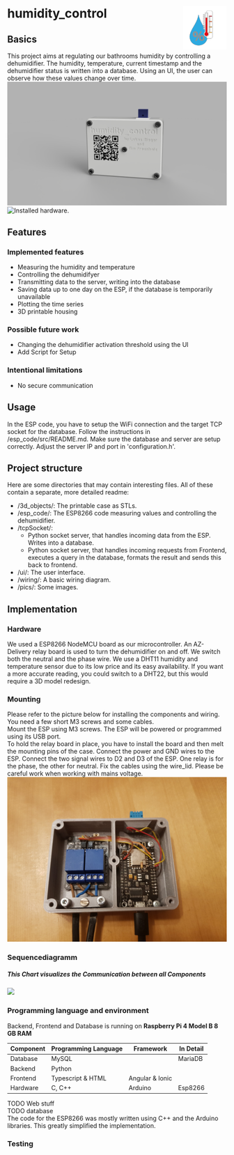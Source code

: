 # humidity_control <img width="100" height="100" align="right" src="./pics/logo.png">
## Basics
This project aims at regulating our bathrooms humidity by controlling a dehumidifier. 
The humidity, temperature, current timestamp and the dehumidifier status is written into a database.
Using an UI, the user can observe how these values change over time.  
![Rendering of the physical hardware](./pics/case_rendering.PNG "Hardware rendering.")
![Installed hardware.](./pics/ttttt.jpg "Installed hardware.")


## Features
### Implemented features
* Measuring the humidity and temperature
* Controlling the dehumidifyer
* Transmitting data to the server, writing into the database
* Saving data up to one day on the ESP, if the database is temporarily unavailable
* Plotting the time series
* 3D printable housing
### Possible future work
* Changing the dehumidifier activation threshold using the UI
* Add Script for Setup
### Intentional limitations
* No secure communication


## Usage
In the ESP code, you have to setup the WiFi connection and the target TCP socket for the database. Follow the instructions in /esp_code/src/README.md.
Make sure the database and server are setup correctly. Adjust the server IP and port in 'configuration.h'.


## Project structure
Here are some directories that may contain interesting files. All of these contain a separate, more detailed readme:
* /3d_objects/: The printable case as STLs.
* /esp_code/: The ESP8266 code measuring values and controlling the dehumidifier.
* /tcpSocket/:
    - Python socket server, that handles incoming data from the ESP. Writes into a database.
    - Python socket server, that handles incoming requests from Frontend, executes a query in the database, formats the result and sends this back to frontend.
* /ui/: The user interface.
* /wiring/: A basic wiring diagram.
* /pics/: Some images.


## Implementation
### Hardware
We used a ESP8266 NodeMCU board as our microcontroller. An AZ-Delivery relay board is used to turn the dehumidifier on and off. We switch both the neutral and the phase wire. We use a DHT11 humidity and temperature sensor due to its low price and its easy availability. If you want a more accurate reading, you could switch to a DHT22, but this would require a 3D model redesign.  

### Mounting
Please refer to the picture below for installing the components and wiring. You need a few short M3 screws and some cables.  
Mount the ESP using M3 screws. The ESP will be powered or programmed using its USB port.  
To hold the relay board in place, you have to install the board and then melt the mounting pins of the case. Connect the power and GND wires to the ESP. Connect the two signal wires to D2 and D3 of the ESP. One relay is for the phase, the other for neutral. Fix the cables using the wire_lid. Please be careful work when working with mains voltage.  
![Installed hardware.](./pics/hum_control_open.jpg "Installed hardware.")

### Sequencediagramm

##### This Chart visualizes the Communication between all Components
[![](https://mermaid.ink/img/pako:eNqVU8tuwjAQ_BXLJ6MmP-ADh5ZWRWoPkJ6qXLbxJkTEdvDjECH-vXYeUBAg6oPl3Z2Z3UnsPS20QMqpxZ1HVeCihsqAzBUJ693LWtSuSzNUVpt0Pn-6SHFiEMRwZvE41dks6UtfKFs04LxBNpvdlH2GYotKcGLDLhFswIsFOGCulmgdyDYhm5GXEHdSjW0a6EbpUSdKRvYPWOSkVhaNi_FSOc1sEGswhiNpQqaBlp4m8UWB1pa-aTqy7CVQ3DRArnyYMFbmwpD2ZQOqQsEe9L8-Mf_a_6_PHv-gzWsu34xWbmxyhFfYN2D35shWHyuPpmN3G-8iZI3WN-5SLeKm7pyU2khwYazVOWPgDPu0aEIlBngtwp3ex1pO3QYl5pSHowCzzWmuDgEH3umsUwXlznhMqG8FuOn-nydfw9_ShvISGhuSLahvreUxxr78OTykQquyrujhF1GsJOM?type=png)](https://mermaid.live/edit#pako:eNqVU8tuwjAQ_BXLJ6MmP-ADh5ZWRWoPkJ6qXLbxJkTEdvDjECH-vXYeUBAg6oPl3Z2Z3UnsPS20QMqpxZ1HVeCihsqAzBUJ693LWtSuSzNUVpt0Pn-6SHFiEMRwZvE41dks6UtfKFs04LxBNpvdlH2GYotKcGLDLhFswIsFOGCulmgdyDYhm5GXEHdSjW0a6EbpUSdKRvYPWOSkVhaNi_FSOc1sEGswhiNpQqaBlp4m8UWB1pa-aTqy7CVQ3DRArnyYMFbmwpD2ZQOqQsEe9L8-Mf_a_6_PHv-gzWsu34xWbmxyhFfYN2D35shWHyuPpmN3G-8iZI3WN-5SLeKm7pyU2khwYazVOWPgDPu0aEIlBngtwp3ex1pO3QYl5pSHowCzzWmuDgEH3umsUwXlznhMqG8FuOn-nydfw9_ShvISGhuSLahvreUxxr78OTykQquyrujhF1GsJOM)

### Programming language and environment

Backend, Frontend and Database is running on
**Raspberry Pi 4 Model B 8 GB RAM**

| Component | Programming Language | Framework | In Detail 
| --- | ----------- | --------- | ------- |
| Database | MySQL | |MariaDB
| Backend | Python
| Frontend | Typescript & HTML | Angular & Ionic
| Hardware | C, C++ | Arduino |Esp8266

TODO Web stuff  
TODO database  
The code for the ESP8266 was mostly written using C++ and the Arduino libraries. This greatly simplified the implementation.  

### Testing
